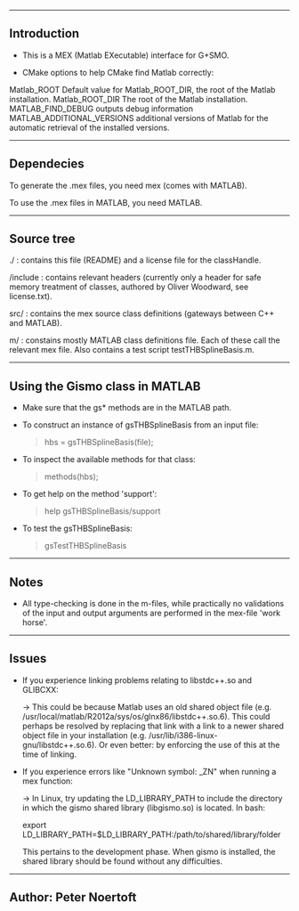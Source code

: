 
----------------------------------------------------------------------
 Introduction
----------------------------------------------------------------------

 * This is a MEX (Matlab EXecutable) interface for G+SMO.

  * CMake options to help CMake find Matlab correctly:

Matlab_ROOT
    Default value for Matlab_ROOT_DIR, the root of the Matlab installation.
Matlab_ROOT_DIR
    The root of the Matlab installation.
MATLAB_FIND_DEBUG
    outputs debug information
MATLAB_ADDITIONAL_VERSIONS
    additional versions of Matlab for the automatic retrieval of the installed versions.

----------------------------------------------------------------------
 Dependecies
----------------------------------------------------------------------

 To generate the .mex files, you need mex (comes with MATLAB).

 To use the .mex files in MATLAB, you need MATLAB.

----------------------------------------------------------------------
 Source tree
----------------------------------------------------------------------

 ./ : contains this file (README) and a license file for the
      classHandle.

 /include : contains relevant headers (currently only a header for
            safe memory treatment of classes, authored by Oliver
            Woodward, see license.txt).

 src/ : contains the mex source class definitions (gateways between
        C++ and MATLAB).

 m/   : constains mostly MATLAB class definitions file. Each of these
        call the relevant mex file. Also contains a test script 
        testTHBSplineBasis.m.

----------------------------------------------------------------------
 Using the Gismo class in MATLAB
----------------------------------------------------------------------

 * Make sure that the gs* methods are in the MATLAB path.

 * To construct an instance of gsTHBSplineBasis from an input file:
   > hbs = gsTHBSplineBasis(file);

 * To inspect the available methods for that class:
   > methods(hbs);

 * To get help on the method 'support':
   > help gsTHBSplineBasis/support

 * To test the gsTHBSplineBasis:
   > gsTestTHBSplineBasis

----------------------------------------------------------------------
 Notes
----------------------------------------------------------------------

 * All type-checking is done in the m-files, while practically no
   validations of the input and output arguments are performed in the
   mex-file 'work horse'.

----------------------------------------------------------------------
 Issues
----------------------------------------------------------------------

 * If you experience linking problems relating to libstdc++.so and
   GLIBCXX: 

   -> This could be because Matlab uses an old shared object file
      (e.g. /usr/local/matlab/R2012a/sys/os/glnx86/libstdc++.so.6). This
      could perhaps be resolved by replacing that link with a link to
      a newer shared object file in your installation
      (e.g. /usr/lib/i386-linux-gnu/libstdc++.so.6). Or even better:
      by enforcing the use of this at the time of linking.

 * If you experience errors like "Unknown symbol: _ZN" when running a
   mex function:

   -> In Linux, try updating the LD_LIBRARY_PATH to include the
      directory in which the gismo shared library (libgismo.so) is
      located. In bash:

      export LD_LIBRARY_PATH=$LD_LIBRARY_PATH:/path/to/shared/library/folder

      This pertains to the development phase. When gismo is installed,
      the shared library should be found without any difficulties.

----------------------------------------------------------------------
 Author: Peter Noertoft
----------------------------------------------------------------------
